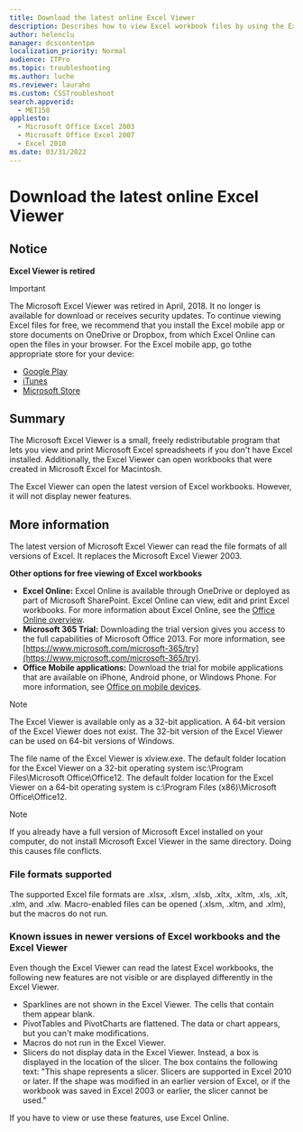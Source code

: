 ```yaml
---
title: Download the latest online Excel Viewer
description: Describes how to view Excel workbook files by using the Excel Viewer 2007, and explains that you do not have to install Excel. The Excel Viewer 2007 can be used to view workbooks that are created in versions of Excel from Excel 97 to Excel 2010.
author: helenclu
manager: dcscontentpm
localization_priority: Normal
audience: ITPro
ms.topic: troubleshooting
ms.author: luche
ms.reviewer: lauraho
ms.custom: CSSTroubleshoot
search.appverid: 
  - MET150
appliesto: 
  - Microsoft Office Excel 2003
  - Microsoft Office Excel 2007
  - Excel 2010
ms.date: 03/31/2022
---
```


# Download the latest online Excel Viewer

## Notice

**Excel Viewer is retired**

> [!IMPORTANT]
> The Microsoft Excel Viewer was retired in April, 2018. It no longer is available for download or receives security updates. To continue viewing Excel files for free, we recommend that you install the Excel mobile app or store documents on OneDrive or Dropbox, from which Excel Online can open the files in your browser. For the Excel mobile app, go tothe appropriate store for your device: 
> - [Google Play](https://play.google.com/store/apps/details?id=com.microsoft.office.excel)    
> - [iTunes](https://itunes.apple.com/us/app/microsoft-excel/id586683407?mt=8)
> - [Microsoft Store](https://www.microsoft.com/store/p/excel-mobile/9wzdncrfjbh3)     

## Summary

The Microsoft Excel Viewer is a small, freely redistributable program that lets you view and print Microsoft Excel spreadsheets if you don't have Excel installed. Additionally, the Excel Viewer can open workbooks that were created in Microsoft Excel for Macintosh.

The Excel Viewer can open the latest version of Excel workbooks. However, it will not display newer features. 

## More information

The latest version of Microsoft Excel Viewer can read the file formats of all versions of Excel. It replaces the Microsoft Excel Viewer 2003.

**Other options for free viewing of Excel workbooks**

- **Excel Online:** Excel Online is available through OneDrive or deployed as part of Microsoft SharePoint. Excel Online can view, edit and print Excel workbooks. For more information about Excel Online, see the [Office Online overview](https://office.microsoft.com/fx100996074.aspx).    
- **Microsoft 365 Trial:** Downloading the trial version gives you access to the full capabilities of Microsoft Office 2013. For more information, see [https://www.microsoft.com/microsoft-365/try](https://www.microsoft.com/microsoft-365/try).    
- **Office Mobile applications:** Download the trial for mobile applications that are available on iPhone, Android phone, or Windows Phone. For more information, see [Office on mobile devices](https://office.microsoft.com/mobile).    
 
> [!NOTE]
> The Excel Viewer is available only as a 32-bit application. A 64-bit version of the Excel Viewer does not exist. The 32-bit version of the Excel Viewer can be used on 64-bit versions of Windows.
 
The file name of the Excel Viewer is xlview.exe. The default folder location for the Excel Viewer on a 32-bit operating system isc:\Program Files\Microsoft Office\Office12\. The default folder location for the Excel Viewer on a 64-bit operating system is c:\Program Files (x86)\Microsoft Office\Office12\. 

> [!NOTE]
> If you already have a full version of Microsoft Excel installed on your computer, do not install Microsoft Excel Viewer in the same directory. Doing this causes file conflicts.

### File formats supported

The supported Excel file formats are .xlsx, .xlsm, .xlsb, .xltx, .xltm, .xls, .xlt, .xlm, and .xlw. Macro-enabled files can be opened (.xlsm, .xltm, and .xlm), but the macros do not run.

### Known issues in newer versions of Excel workbooks and the Excel Viewer

Even though the Excel Viewer can read the latest Excel workbooks, the following new features are not visible or are displayed differently in the Excel Viewer. 
 
- Sparklines are not shown in the Excel Viewer. The cells that contain them appear blank.
- PivotTables and PivotCharts are flattened. The data or chart appears, but you can't make modifications.
- Macros do not run in the Excel Viewer.
- Slicers do not display data in the Excel Viewer. Instead, a box is displayed in the location of the slicer. The box contains the following text: "This shape represents a slicer. Slicers are supported in Excel 2010 or later. If the shape was modified in an earlier version of Excel, or if the workbook was saved in Excel 2003 or earlier, the slicer cannot be used."

If you have to view or use these features, use Excel Online.
